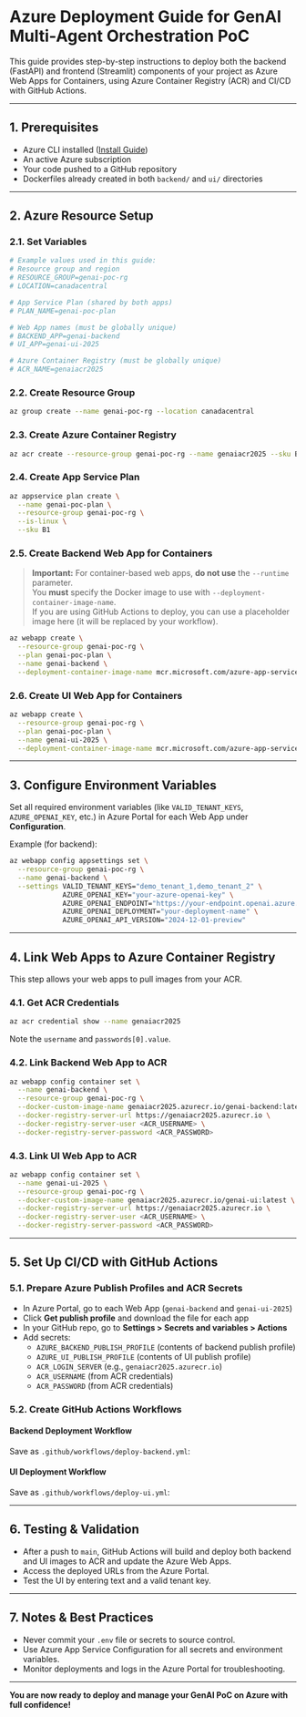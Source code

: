 # Azure Deployment Guide for GenAI Multi-Agent Orchestration PoC

This guide provides step-by-step instructions to deploy both the backend (FastAPI) and frontend (Streamlit) components of your project as Azure Web Apps for Containers, using Azure Container Registry (ACR) and CI/CD with GitHub Actions.

---

## 1. Prerequisites

- Azure CLI installed ([Install Guide](https://docs.microsoft.com/en-us/cli/azure/install-azure-cli))
- An active Azure subscription
- Your code pushed to a GitHub repository
- Dockerfiles already created in both `backend/` and `ui/` directories

---

## 2. Azure Resource Setup

### 2.1. Set Variables

```sh
# Example values used in this guide:
# Resource group and region
# RESOURCE_GROUP=genai-poc-rg
# LOCATION=canadacentral

# App Service Plan (shared by both apps)
# PLAN_NAME=genai-poc-plan

# Web App names (must be globally unique)
# BACKEND_APP=genai-backend
# UI_APP=genai-ui-2025

# Azure Container Registry (must be globally unique)
# ACR_NAME=genaiacr2025
```

### 2.2. Create Resource Group

```sh
az group create --name genai-poc-rg --location canadacentral
```

### 2.3. Create Azure Container Registry

```sh
az acr create --resource-group genai-poc-rg --name genaiacr2025 --sku Basic
```

### 2.4. Create App Service Plan

```sh
az appservice plan create \
  --name genai-poc-plan \
  --resource-group genai-poc-rg \
  --is-linux \
  --sku B1
```

### 2.5. Create Backend Web App for Containers

> **Important:** For container-based web apps, **do not use** the `--runtime` parameter.  
> You **must** specify the Docker image to use with `--deployment-container-image-name`.  
> If you are using GitHub Actions to deploy, you can use a placeholder image here (it will be replaced by your workflow).

```sh
az webapp create \
  --resource-group genai-poc-rg \
  --plan genai-poc-plan \
  --name genai-backend \
  --deployment-container-image-name mcr.microsoft.com/azure-app-service/python:3.11
```

### 2.6. Create UI Web App for Containers

```sh
az webapp create \
  --resource-group genai-poc-rg \
  --plan genai-poc-plan \
  --name genai-ui-2025 \
  --deployment-container-image-name mcr.microsoft.com/azure-app-service/python:3.11
```

---

## 3. Configure Environment Variables

Set all required environment variables (like `VALID_TENANT_KEYS`, `AZURE_OPENAI_KEY`, etc.) in Azure Portal for each Web App under **Configuration**.

Example (for backend):

```sh
az webapp config appsettings set \
  --resource-group genai-poc-rg \
  --name genai-backend \
  --settings VALID_TENANT_KEYS="demo_tenant_1,demo_tenant_2" \
             AZURE_OPENAI_KEY="your-azure-openai-key" \
             AZURE_OPENAI_ENDPOINT="https://your-endpoint.openai.azure.com" \
             AZURE_OPENAI_DEPLOYMENT="your-deployment-name" \
             AZURE_OPENAI_API_VERSION="2024-12-01-preview"
```

---

## 4. Link Web Apps to Azure Container Registry

This step allows your web apps to pull images from your ACR.

### 4.1. Get ACR Credentials

```sh
az acr credential show --name genaiacr2025
```
Note the `username` and `passwords[0].value`.

### 4.2. Link Backend Web App to ACR

```sh
az webapp config container set \
  --name genai-backend \
  --resource-group genai-poc-rg \
  --docker-custom-image-name genaiacr2025.azurecr.io/genai-backend:latest \
  --docker-registry-server-url https://genaiacr2025.azurecr.io \
  --docker-registry-server-user <ACR_USERNAME> \
  --docker-registry-server-password <ACR_PASSWORD>
```

### 4.3. Link UI Web App to ACR

```sh
az webapp config container set \
  --name genai-ui-2025 \
  --resource-group genai-poc-rg \
  --docker-custom-image-name genaiacr2025.azurecr.io/genai-ui:latest \
  --docker-registry-server-url https://genaiacr2025.azurecr.io \
  --docker-registry-server-user <ACR_USERNAME> \
  --docker-registry-server-password <ACR_PASSWORD>
```

---

## 5. Set Up CI/CD with GitHub Actions

### 5.1. Prepare Azure Publish Profiles and ACR Secrets

- In Azure Portal, go to each Web App (`genai-backend` and `genai-ui-2025`)
- Click **Get publish profile** and download the file for each app
- In your GitHub repo, go to **Settings > Secrets and variables > Actions**
- Add secrets:
  - `AZURE_BACKEND_PUBLISH_PROFILE` (contents of backend publish profile)
  - `AZURE_UI_PUBLISH_PROFILE` (contents of UI publish profile)
  - `ACR_LOGIN_SERVER` (e.g., `genaiacr2025.azurecr.io`)
  - `ACR_USERNAME` (from ACR credentials)
  - `ACR_PASSWORD` (from ACR credentials)

### 5.2. Create GitHub Actions Workflows

#### Backend Deployment Workflow

Save as `.github/workflows/deploy-backend.yml`:

#### UI Deployment Workflow

Save as `.github/workflows/deploy-ui.yml`:

---

## 6. Testing & Validation

- After a push to `main`, GitHub Actions will build and deploy both backend and UI images to ACR and update the Azure Web Apps.
- Access the deployed URLs from the Azure Portal.
- Test the UI by entering text and a valid tenant key.

---

## 7. Notes & Best Practices

- Never commit your `.env` file or secrets to source control.
- Use Azure App Service Configuration for all secrets and environment variables.
- Monitor deployments and logs in the Azure Portal for troubleshooting.

---

**You are now ready to deploy and manage your GenAI PoC on Azure with full confidence!**